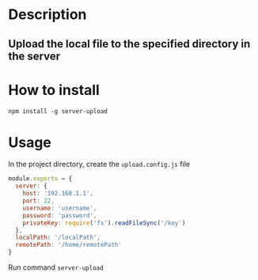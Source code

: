 # Description

## Upload the local file to the specified directory in the server

# How to install

`npm install -g server-upload`

# Usage

In the project directory, create the `upload.config.js` file

```js
module.exports = {
  server: {
    host: '192.168.1.1',
    port: 22,
    username: 'username',
    password: 'password',
    privateKey: require('fs').readFileSync('/key')
  },
  localPath: '/localPath',
  remotePath: '/home/remotePath'
}
```
Run command `server-upload`